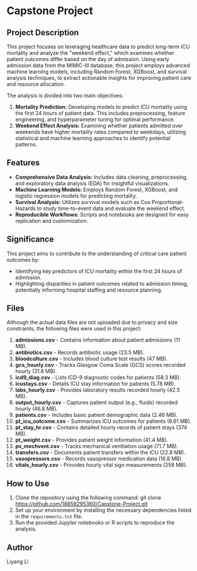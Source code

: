 # Capstone Project

## Project Description
This project focuses on leveraging healthcare data to predict long-term ICU mortality and analyze the "weekend effect," which examines whether patient outcomes differ based on the day of admission. Using early admission data from the MIMIC-III database, this project employs advanced machine learning models, including Random Forest, XGBoost, and survival analysis techniques, to extract actionable insights for improving patient care and resource allocation.

The analysis is divided into two main objectives:
1. **Mortality Prediction:** Developing models to predict ICU mortality using the first 24 hours of patient data. This includes preprocessing, feature engineering, and hyperparameter tuning for optimal performance.
2. **Weekend Effect Analysis:** Examining whether patients admitted over weekends have higher mortality rates compared to weekdays, utilizing statistical and machine learning approaches to identify potential patterns.

## Features
- **Comprehensive Data Analysis:** Includes data cleaning, preprocessing, and exploratory data analysis (EDA) for insightful visualizations.
- **Machine Learning Models:** Employs Random Forest, XGBoost, and logistic regression models for predicting mortality.
- **Survival Analysis:** Utilizes survival models such as Cox Proportional-Hazards to study time-to-event data and evaluate the weekend effect.
- **Reproducible Workflows:** Scripts and notebooks are designed for easy replication and customization.

## Significance
This project aims to contribute to the understanding of critical care patient outcomes by:
- Identifying key predictors of ICU mortality within the first 24 hours of admission.
- Highlighting disparities in patient outcomes related to admission timing, potentially informing hospital staffing and resource planning.

## Files
Although the actual data files are not uploaded due to privacy and size constraints, the following files were used in this project:

1. **admissions.csv** - Contains information about patient admissions (11 MB).  
2. **antibiotics.csv** - Records antibiotic usage (23.5 MB).  
3. **bloodculture.csv** - Includes blood culture test results (47 MB).  
4. **gcs_hourly.csv** - Tracks Glasgow Coma Scale (GCS) scores recorded hourly (31.8 MB).  
5. **icd9_diag.csv** - Lists ICD-9 diagnostic codes for patients (58.3 MB).  
6. **icustays.csv** - Details ICU stay information for patients (5.78 MB).  
7. **labs_hourly.csv** - Provides laboratory results recorded hourly (42.5 MB).  
8. **output_hourly.csv** - Captures patient output (e.g., fluids) recorded hourly (46.8 MB).  
9. **patients.csv** - Includes basic patient demographic data (2.46 MB).  
10. **pt_icu_outcome.csv** - Summarizes ICU outcomes for patients (8.61 MB).  
11. **pt_stay_hr.csv** - Contains detailed hourly records of patient stays (374 MB).  
12. **pt_weight.csv** - Provides patient weight information (41.4 MB).  
13. **pv_mechvent.csv** - Tracks mechanical ventilation usage (71.7 MB).  
14. **transfers.csv** - Documents patient transfers within the ICU (22.8 MB).  
15. **vasopressors.csv** - Records vasopressor medication data (16.8 MB).  
16. **vitals_hourly.csv** - Provides hourly vital sign measurements (258 MB).  


## How to Use
1. Clone the repository using the following command:
git clone https://github.com/18858295360/Capstone-Project.git
2. Set up your environment by installing the necessary dependencies listed in the `requirements.txt` file.
3. Run the provided Jupyter notebooks or R scripts to reproduce the analysis.

## Author
Liyang Li
